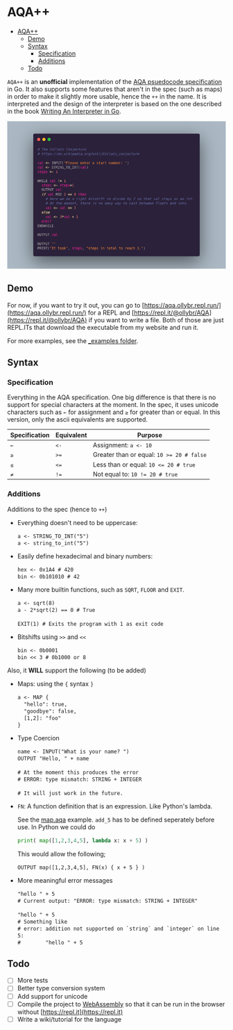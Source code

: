 # AQA++

- [AQA++](#aqa)
  - [Demo](#demo)
  - [Syntax](#syntax)
    - [Specification](#specification)
    - [Additions](#additions)
  - [Todo](#todo)


`AQA++` is an **unofficial** implementation of the [AQA psuedocode specification](https://filestore.aqa.org.uk/resources/computing/AQA-8520-TG-PC.PDF) in Go. It also supports some features that aren't in the spec (such as maps) in order to make it slightly more usable, hence the `++` in the name. It is interpreted and the design of the interpreter is based on the one described in the book [Writing An Interpreter in Go](https://interpreterbook.com/).

<p align="center">
  <img src="_media/collatz.png" />
</p>

## Demo
For now, if you want to try it out, you can go to [https://aqa.ollybr.repl.run/](https://aqa.ollybr.repl.run/) for a REPL and [https://repl.it/@ollybr/AQA](https://repl.it/@ollybr/AQA) if you want to write a file. Both of those are just REPL.ITs that download the executable from my website and run it.

For more examples, see the [_examples folder](_examples/).

## Syntax
### Specification
Everything in the AQA specification. One big difference is that there is no support for special characters at the moment. In the spec, it uses unicode characters such as `←` for assignment and `≥` for greater than or equal. In this version, only the ascii equivalents are supported.

| Specification | Equivalent | Purpose                                   |
|---------------|------------|-------------------------------------------|
| `←`           | `<-`       | Assignment: `a <- 10`                     |
| `≥`           | `>=`       | Greater than or equal: `10 >= 20 # false` |
| `≤`           | `<=`       | Less than or equal: `10 <= 20 # true`     |
| `≠`           | `!=`       | Not equal to: `10 != 20 # true`           |

### Additions
Additions to the spec (hence to `++`)
* Everything doesn't need to be uppercase:
  ```
  a <- STRING_TO_INT("5")
  a <- string_to_int("5")
  ```

* Easily define hexadecimal and binary numbers:
  ```
  hex <- 0x1A4 # 420
  bin <- 0b101010 # 42
  ```

* Many more builtin functions, such as `SQRT`, `FLOOR` and `EXIT`.
  ```
  a <- sqrt(8)
  a - 2*sqrt(2) == 0 # True

  EXIT(1) # Exits the program with 1 as exit code
  ```

* Bitshifts using `>>` and `<<`
  ```
  bin <- 0b0001
  bin << 3 # 0b1000 or 8
  ```

Also, it **WILL** support the following (to be added)
* Maps: using the `{` syntax `}`
  ```
  a <- MAP {
    "hello": true,
    "goodbye": false,
    [1,2]: "foo"
  }
  ```

* Type Coercion
  ```
  name <- INPUT("What is your name? ")
  OUTPUT "Hello, " + name

  # At the moment this produces the error
  # ERROR: type mismatch: STRING + INTEGER

  # It will just work in the future.
  ```

* `FN`: A function definition that is an expression. Like Python's lambda.
  
  See the [map.aqa](_examples/map.aqa) example. `add_5` has to be defined seperately before use. In Python we could do

  ```py
  print( map([1,2,3,4,5], lambda x: x + 5) )
  ```

  This would allow the following;

  ```
  OUTPUT map([1,2,3,4,5], FN(x) { x + 5 } )
  ```

* More meaningful error messages
  ```
  "hello " + 5
  # Current output: "ERROR: type mismatch: STRING + INTEGER"

  "hello " + 5
  # Something like
  # error: addition not supported on `string` and `integer` on line 5:
  #        "hello " + 5
  ```

## Todo
- [ ] More tests
- [ ] Better type conversion system
- [ ] Add support for unicode
- [ ] Compile the project to [WebAssembly](https://webassembly.org/) so that it can be run in the browser without [https://repl.it](https://repl.it)
- [ ] Write a wiki/tutorial for the language